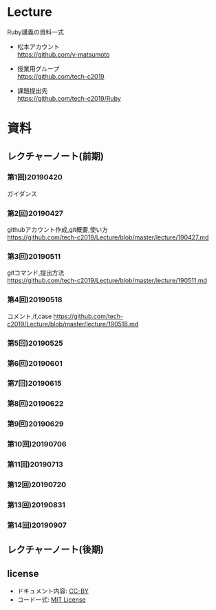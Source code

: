# Lecture
Ruby講義の資料一式

- 松本アカウント  
https://github.com/y-matsumoto

- 授業用グループ  
https://github.com/tech-c2019

- 課題提出先  
https://github.com/tech-c2019/Ruby

# 資料

## レクチャーノート(前期)

### 第1回)20190420
ガイダンス

### 第2回)20190427
githubアカウント作成,git概要,使い方  
https://github.com/tech-c2019/Lecture/blob/master/lecture/190427.md  

### 第3回)20190511
gitコマンド,提出方法  
https://github.com/tech-c2019/Lecture/blob/master/lecture/190511.md  

### 第4回)20190518
コメント,if,case
https://github.com/tech-c2019/Lecture/blob/master/lecture/190518.md  

### 第5回)20190525

### 第6回)20190601

### 第7回)20190615

### 第8回)20190622

### 第9回)20190629

### 第10回)20190706

### 第11回)20190713

### 第12回)20190720

### 第13回)20190831

### 第14回)20190907

## レクチャーノート(後期)


## license
- ドキュメント内容: [CC-BY](http://creativecommons.org/licenses/by/4.0/)
- コード一式: [MIT License](http://opensource.org/licenses/mit-license.php)
